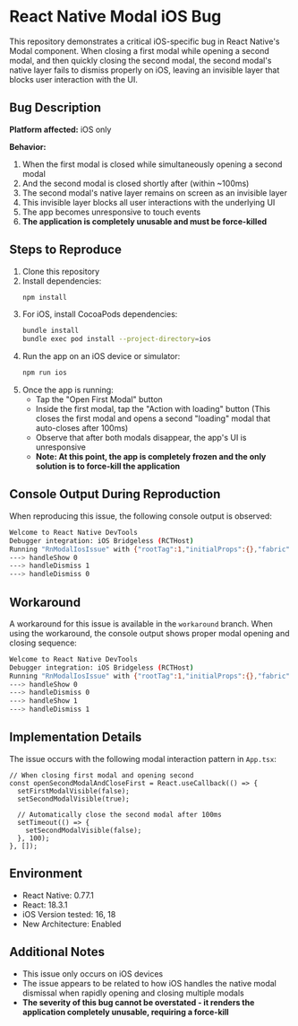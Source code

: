 # React Native Modal iOS Bug

This repository demonstrates a critical iOS-specific bug in React Native's Modal component. When closing a first modal while opening a second modal, and then quickly closing the second modal, the second modal's native layer fails to dismiss properly on iOS, leaving an invisible layer that blocks user interaction with the UI.

## Bug Description

**Platform affected:** iOS only

**Behavior:** 
1. When the first modal is closed while simultaneously opening a second modal
2. And the second modal is closed shortly after (within ~100ms)
3. The second modal's native layer remains on screen as an invisible layer
4. This invisible layer blocks all user interactions with the underlying UI
5. The app becomes unresponsive to touch events
6. **The application is completely unusable and must be force-killed**

## Steps to Reproduce

1. Clone this repository
2. Install dependencies:
   ```sh
   npm install
   ```
3. For iOS, install CocoaPods dependencies:
   ```sh
   bundle install
   bundle exec pod install --project-directory=ios
   ```
4. Run the app on an iOS device or simulator:
   ```sh
   npm run ios
   ```
5. Once the app is running:
   - Tap the "Open First Modal" button
   - Inside the first modal, tap the "Action with loading" button
     (This closes the first modal and opens a second "loading" modal that auto-closes after 100ms)
   - Observe that after both modals disappear, the app's UI is unresponsive
   - **Note: At this point, the app is completely frozen and the only solution is to force-kill the application**

## Console Output During Reproduction

When reproducing this issue, the following console output is observed:

```sh
Welcome to React Native DevTools
Debugger integration: iOS Bridgeless (RCTHost)
Running "RnModalIosIssue" with {"rootTag":1,"initialProps":{},"fabric":true}
---> handleShow 0
---> handleDismiss 1
---> handleDismiss 0
```

## Workaround

A workaround for this issue is available in the `workaround` branch. When using the workaround, the console output shows proper modal opening and closing sequence:

```sh
Welcome to React Native DevTools
Debugger integration: iOS Bridgeless (RCTHost)
Running "RnModalIosIssue" with {"rootTag":1,"initialProps":{},"fabric":true}
---> handleShow 0
---> handleDismiss 0
---> handleShow 1
---> handleDismiss 1
```

## Implementation Details

The issue occurs with the following modal interaction pattern in `App.tsx`:

```tsx
// When closing first modal and opening second
const openSecondModalAndCloseFirst = React.useCallback(() => {
  setFirstModalVisible(false);
  setSecondModalVisible(true);

  // Automatically close the second modal after 100ms
  setTimeout(() => {
    setSecondModalVisible(false);
  }, 100);
}, []);
```

## Environment

- React Native: 0.77.1
- React: 18.3.1
- iOS Version tested: 16, 18
- New Architecture: Enabled

## Additional Notes

- This issue only occurs on iOS devices
- The issue appears to be related to how iOS handles the native modal dismissal when rapidly opening and closing multiple modals 
- **The severity of this bug cannot be overstated - it renders the application completely unusable, requiring a force-kill** 